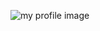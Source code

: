 ![my profile image](https://avatars.githubusercontent.com/u/73845090?s=400&u=e9689999fffe6acae48b1f5888fb549aa6345f2a&v=4)
